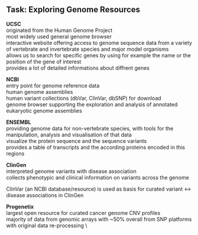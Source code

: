 ## Task: Exploring Genome Resources

**UCSC** \
originated from the Human Genome Project \
most widely used general genome browser \
interactive website offering access to genome sequence data from a variety of vertebrate and invertebrate species and major model organisms \
allows us to search for specific genes by using for example the name or the position of the gene of interest \
provides a lot of detailed informations about diffrent genes 

**NCBI** \
entry point for genome reference data \
human genome assemblies \
human variant collections (dbVar, ClinVar, dbSNP) for download \
genome browser supporting the exploration and analysis of annotated eukaryotic genome assemblies

**ENSEMBL** \
providing genome data for non-vertebrate species, with tools for the manipulation, analysis and visualisation of that data \
visualize the protein sequence and the sequence variants \
provides a table of transcripts and the according proteins encoded in this regions

**ClinGen** \
interpreted genome variants with disease association \
collects phenotypic and clinical information on variants across the genome 

ClinVar (an NCBI database/resource) is used as basis for curated variant <-> disease associations in ClinGen

**Progenetix** \
largest open resource for curated cancer genome CNV profiles \
majority of data from genomic arrays with ~50% overall from SNP platforms with original data re-processing \


